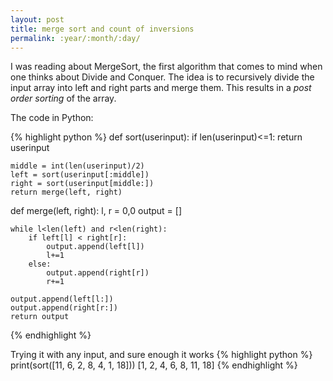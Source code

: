 ```yaml
---
layout: post
title: merge sort and count of inversions
permalink: :year/:month/:day/
---
```


I was reading about MergeSort, the first algorithm that comes to mind when one thinks about Divide and Conquer. The idea is to recursively divide the input array into left and right parts and merge them. This results in a *post order sorting* of the array. 

The code in Python:

{% highlight python %}
def sort(userinput):
    if len(userinput)<=1:
        return userinput

    middle = int(len(userinput)/2)
    left = sort(userinput[:middle])
    right = sort(userinput[middle:])
    return merge(left, right)


def merge(left, right):
    l, r = 0,0
    output = []

    while l<len(left) and r<len(right):
        if left[l] < right[r]:
            output.append(left[l])
            l+=1
        else:
            output.append(right[r])
            r+=1

    output.append(left[l:])
    output.append(right[r:])
    return output
{% endhighlight %}

Trying it with any input, and sure enough it works
{% highlight python %}
print(sort([11, 6, 2, 8, 4, 1, 18]))
[1, 2, 4, 6, 8, 11, 18]
{% endhighlight %}